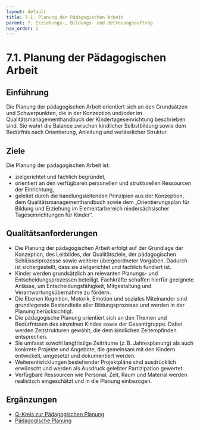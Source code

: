 ```yaml
---
layout: default
title: 7.1. Planung der Pädagogischen Arbeit
parent: 7. Erziehungs-, Bildungs- und Betreuungsauftrag
nav_order: 1
---
```


# 7.1. Planung der Pädagogischen Arbeit

## Einführung

Die Planung der pädagogischen Arbeit orientiert sich an den Grundsätzen und Schwerpunkten, die in der Konzeption und/oder im Qualitätsmanagementhandbuch der Kindertageseinrichtung beschrieben sind. Sie wahrt die Balance zwischen kindlicher Selbstbildung sowie dem Bedürfnis nach Orientierung, Anleitung und verlässlicher Struktur.

## Ziele

Die Planung der pädagogischen Arbeit ist:

* zielgerichtet und fachlich begründet,
* orientiert an den verfügbaren personellen und strukturellen Ressourcen der Einrichtung,
* geleitet durch die handlungsleitenden Prinzipien aus der Konzeption, dem Qualitätsmanagementhandbuch sowie dem „Orientierungsplan für Bildung und Erziehung im Elementarbereich niedersächsischer Tageseinrichtungen für Kinder“.

## Qualitätsanforderungen

* Die Planung der pädagogischen Arbeit erfolgt auf der Grundlage der Konzeption, des Leitbildes, der Qualitätsziele, der pädagogischen Schlüsselprozesse sowie weiterer übergeordneter Vorgaben. Dadurch ist sichergestellt, dass sie zielgerichtet und fachlich fundiert ist.
* Kinder werden grundsätzlich an relevanten Planungs- und Entscheidungsprozessen beteiligt. Fachkräfte schaffen hierfür geeignete Anlässe, um Entscheidungsfähigkeit, Mitgestaltung und Verantwortungsübernahme zu fördern.
* Die Ebenen Kognition, Motorik, Emotion und soziales Miteinander sind grundlegende Bestandteile aller Bildungsprozesse und werden in der Planung berücksichtigt.
* Die pädagogische Planung orientiert sich an den Themen und Bedürfnissen des einzelnen Kindes sowie der Gesamtgruppe. Dabei werden Zeitstrukturen gewählt, die dem kindlichen Zeitempfinden entsprechen.
* Sie umfasst sowohl langfristige Zeiträume (z. B. Jahresplanung) als auch konkrete Projekte und Angebote, die gemeinsam mit den Kindern entwickelt, umgesetzt und dokumentiert werden.
* Weiterentwicklungen bestehender Projektpläne sind ausdrücklich erwünscht und werden als Ausdruck gelebter Partizipation gewertet.
* Verfügbare Ressourcen wie Personal, Zeit, Raum und Material werden realistisch eingeschätzt und in die Planung einbezogen.

## Ergänzungen

* <a href="/assets/downloads/7.1-1_Q-Kreis zur Paed. Planung.pdf" target="_blank" rel="noopener noreferrer">Q-Kreis zur Pädagogischen Planung</a>
* <a href="/assets/downloads/7.1-2_A_Päd_Planung.docx" target="_blank" rel="noopener noreferrer">Pädagogische Planung</a>
